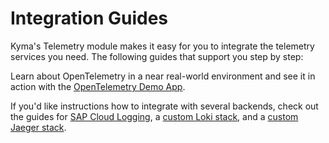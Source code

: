 # Integration Guides

Kyma's Telemetry module makes it easy for you to integrate the telemetry services you need. The following guides that support you step by step:

Learn about OpenTelemetry in a near real-world environment and see it in action with the [OpenTelemetry Demo App](./opentelemetry-demo/README.md).

If you'd like instructions how to integrate with several backends, check out the guides for [SAP Cloud Logging](./cloudlogging/README.md), a [custom Loki stack](./loki/README.md), and a [custom Jaeger stack](./loki/README.md).
